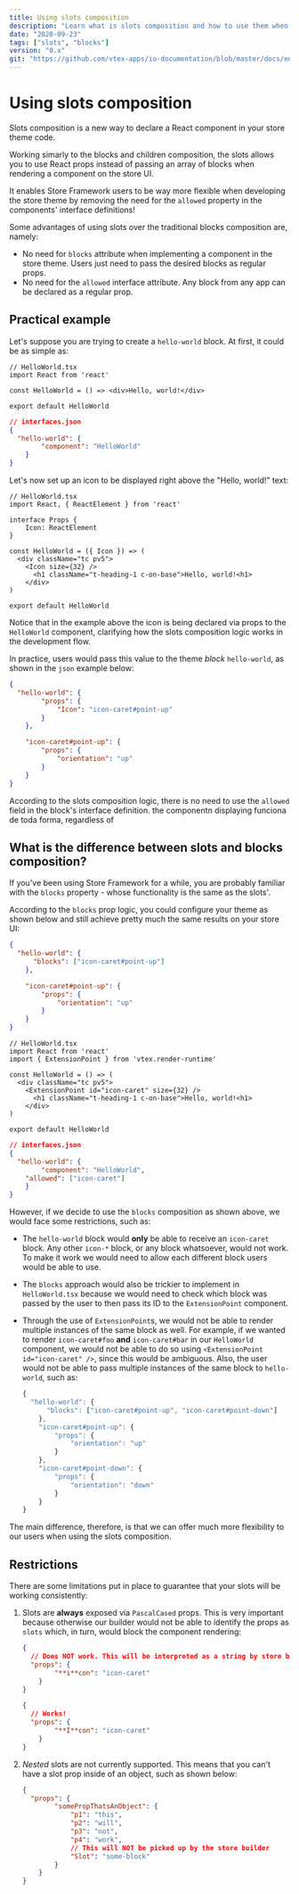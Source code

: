 ```yaml
---
title: Using slots composition
description: "Learn what is slots composition and how to use them when declaring new blocks in your theme."
date: "2020-09-23"
tags: ["slots", "blocks"]
version: "0.x"
git: "https://github.com/vtex-apps/io-documentation/blob/master/docs/en/Recipes/templates/using-slots-composition.md"
---
```


# Using slots composition

Slots composition is a new way to declare a React component in your store theme code.

Working simarly to the blocks and children composition, the slots allows you to use React props instead of passing an array of blocks when rendering a component on the store UI. 

It enables Store Framework users to be way more flexible when developing the store theme by removing the need for the `allowed` property in the components' interface definitions!  

Some advantages of using slots over the traditional blocks composition are, namely:

- No need for `blocks` attribute when implementing a component in the store theme. Users just need to pass the desired blocks as regular props.
- No need for the `allowed` interface attribute. Any block from any app can be declared as a regular prop. 

## Practical example

Let's suppose you are trying to create a `hello-world` block. At first, it could be as simple as:

```tsx
// HelloWorld.tsx
import React from 'react'

const HelloWorld = () => <div>Hello, world!</div>

export default HelloWorld
```

```json
// interfaces.json
{
  "hello-world": {
		"component": "HelloWorld"
	}
}
```

Let's now set up an icon to be displayed right above the "Hello, world!" text:

```tsx
// HelloWorld.tsx
import React, { ReactElement } from 'react'

interface Props {
	Icon: ReactElement
}

const HelloWorld = ({ Icon }) => (
  <div className="tc pv5">
    <Icon size={32} />
	  <h1 className="t-heading-1 c-on-base">Hello, world!<h1>
	</div>
)

export default HelloWorld
```

Notice that in the example above the icon is being declared via props to the `HelloWorld` component, clarifying how the slots composition logic works in the development flow.  

In practice, users would pass this value to the theme *block* `hello-world`, as shown in the `json` example below:

```json
{
  "hello-world": {
		"props": {
			"Icon": "icon-caret#point-up"
		}
	},

	"icon-caret#point-up": {
		"props": {
			"orientation": "up"
		}
	}
}
```

According to the slots composition logic, there is no need to use the `allowed` field in the block's interface definition. the componentn displaying funciona de toda forma, regardless of 

## What is the difference between slots and blocks composition?

If you've been using Store Framework for a while, you are probably familiar with the `blocks` property - whose functionality is the same as the slots'.

According to the `blocks` prop logic, you could configure your theme as shown below and still achieve pretty much the same results on your store UI:

```json
{
  "hello-world": {
	  "blocks": ["icon-caret#point-up"]
	},

	"icon-caret#point-up": {
		"props": {
			"orientation": "up"
		}
	}
}
```

```tsx
// HelloWorld.tsx
import React from 'react'
import { ExtensionPoint } from 'vtex.render-runtime'  

const HelloWorld = () => (
  <div className="tc pv5">
    <ExtensionPoint id="icon-caret" size={32} />
	  <h1 className="t-heading-1 c-on-base">Hello, world!<h1>
	</div>
)

export default HelloWorld
```

```json
// interfaces.json
{
  "hello-world": {
		"component": "HelloWorld",
    "allowed": ["icon-caret"]
	}
}
```

However, if we decide to use the `blocks` composition as shown above, we would face some restrictions, such as:

- The `hello-world` block would **only** be able to receive an `icon-caret` block. Any other `icon-*` block, or any block whatsoever, would not work. To make it work we would need to allow each different block users would be able to use.
- The `blocks` approach would also be trickier to implement in `HelloWorld.tsx` because we would need to check which block was passed by the user to then pass its ID to the `ExtensionPoint` component.
- Through the use of `ExtensionPoint`s, we would not be able to render multiple instances of the same block as well. For example, if we wanted to render `icon-caret#foo` **and** `icon-caret#bar` in our `HelloWorld` component, we would not be able to do so using `<ExtensionPoint id="icon-caret" />`, since this would be ambiguous. Also, the user would not be able to pass multiple instances of the same block to `hello-world`, such as:

    ```jsx
    {
      "hello-world": {
    	  "blocks": ["icon-caret#point-up", "icon-caret#point-down"]
    	},
    	"icon-caret#point-up": {
    		"props": {
    			"orientation": "up"
    		}
    	},
    	"icon-caret#point-down": {
    		"props": {
    			"orientation": "down"
    		}
    	}
    }
    ```

The main difference, therefore, is that we can offer much more flexibility to our users when using the slots composition.

## Restrictions

There are some limitations put in place to guarantee that your slots will be working consistently:

1. Slots are **always** exposed via `PascalCased` props. This is very important because otherwise our builder would not be able to identify the props as `slots` which, in turn, would block the component rendering:

    ```json
    {
      // Does NOT work. This will be interpreted as a string by store builder
      "props": {
    		"**i**con": "icon-caret"
    	}
    }
    ```

    ```json
    {
      // Works!
      "props": {
    		"**I**con": "icon-caret"
    	}
    }
    ```

2. *Nested* slots are not currently supported. This means that you can't have a slot prop inside of an object, such as shown below:

    ```json
    {
      "props": {
    		"somePropThatsAnObject": {
    			"p1": "this",
    			"p2": "will",
    			"p3": "not",
    			"p4": "work",
    			// This will NOT be picked up by the store builder
    			"Slot": "some-block"
    		}
    	}
    }
    ```
